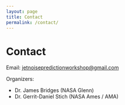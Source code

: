 ```yaml
---
layout: page
title: Contact
permalink: /contact/
---
```


# Contact

Email: [jetnoisepredictionworkshop@gmail.com](mailto:jetnoisepredictionworkshop@gmail.com)

Organizers:
- Dr. James Bridges (NASA Glenn)
- Dr. Gerrit-Daniel Stich (NASA Ames / AMA)

